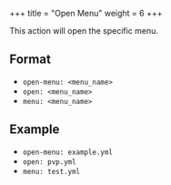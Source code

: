 +++
title = "Open Menu"
weight = 6
+++

This action will open the specific menu.

## Format

* `open-menu: <menu_name>`
* `open: <menu_name>`
* `menu: <menu_name>`

## Example

* `open-menu: example.yml`
* `open: pvp.yml`
* `menu: test.yml`
